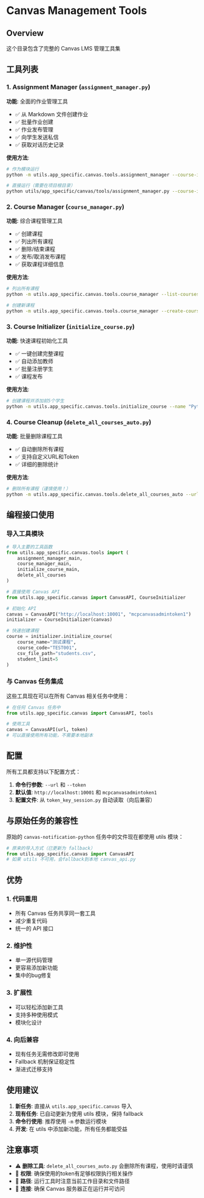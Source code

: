 # Canvas Management Tools

## Overview

这个目录包含了完整的 Canvas LMS 管理工具集

## 工具列表

### 1. Assignment Manager (`assignment_manager.py`)
**功能**: 全面的作业管理工具
- ✅ 从 Markdown 文件创建作业
- ✅ 批量作业创建
- ✅ 作业发布管理
- ✅ 向学生发送私信
- ✅ 获取对话历史记录

**使用方法**:
```bash
# 作为模块运行
python -m utils.app_specific.canvas.tools.assignment_manager --course-id 59 --create-assignments --md-dir assignments/

# 直接运行（需要在项目根目录）
python utils/app_specific/canvas/tools/assignment_manager.py --course-id 59 --message-students --subject "Welcome" --body "欢迎加入课程！"
```

### 2. Course Manager (`course_manager.py`)
**功能**: 综合课程管理工具
- ✅ 创建课程
- ✅ 列出所有课程
- ✅ 删除/结束课程
- ✅ 发布/取消发布课程
- ✅ 获取课程详细信息

**使用方法**:
```bash
# 列出所有课程
python -m utils.app_specific.canvas.tools.course_manager --list-courses

# 创建新课程
python -m utils.app_specific.canvas.tools.course_manager --create-course --name "新课程" --code "NEW101" --publish
```

### 3. Course Initializer (`initialize_course.py`)
**功能**: 快速课程初始化工具
- ✅ 一键创建完整课程
- ✅ 自动添加教师
- ✅ 批量注册学生
- ✅ 课程发布

**使用方法**:
```bash
# 创建课程并添加前5个学生
python -m utils.app_specific.canvas.tools.initialize_course --name "Python编程" --code "PY101" --csv student_list.csv --limit 5
```

### 4. Course Cleanup (`delete_all_courses_auto.py`)
**功能**: 批量删除课程工具
- ✅ 自动删除所有课程
- ✅ 支持自定义URL和Token
- ✅ 详细的删除统计

**使用方法**:
```bash
# 删除所有课程（谨慎使用！）
python -m utils.app_specific.canvas.tools.delete_all_courses_auto --url http://localhost:10001 --token mcpcanvasadmintoken1
```

## 编程接口使用

### 导入工具模块

```python
# 导入主要的工具函数
from utils.app_specific.canvas.tools import (
    assignment_manager_main,
    course_manager_main,
    initialize_course_main,
    delete_all_courses
)

# 直接使用 Canvas API
from utils.app_specific.canvas import CanvasAPI, CourseInitializer

# 初始化 API
canvas = CanvasAPI("http://localhost:10001", "mcpcanvasadmintoken1")
initializer = CourseInitializer(canvas)

# 快速创建课程
course = initializer.initialize_course(
    course_name="测试课程",
    course_code="TEST001", 
    csv_file_path="students.csv",
    student_limit=5
)
```

### 与 Canvas 任务集成

这些工具现在可以在所有 Canvas 相关任务中使用：

```python
# 在任何 Canvas 任务中
from utils.app_specific.canvas import CanvasAPI, tools

# 使用工具
canvas = CanvasAPI(url, token)
# 可以直接使用所有功能，不需要本地副本
```

## 配置

所有工具都支持以下配置方式：

1. **命令行参数**: `--url` 和 `--token`
2. **默认值**: `http://localhost:10001` 和 `mcpcanvasadmintoken1`
3. **配置文件**: 从 `token_key_session.py` 自动读取（向后兼容）

## 与原始任务的兼容性

原始的 `canvas-notification-python` 任务中的文件现在都使用 utils 模块：

```python
# 原来的导入方式（已更新为 fallback）
from utils.app_specific.canvas import CanvasAPI
# 如果 utils 不可用，会fallback到本地 canvas_api.py
```

## 优势

### 1. **代码重用**
- 所有 Canvas 任务共享同一套工具
- 减少重复代码
- 统一的 API 接口

### 2. **维护性**
- 单一源代码管理
- 更容易添加新功能
- 集中的bug修复

### 3. **扩展性**
- 可以轻松添加新工具
- 支持多种使用模式
- 模块化设计

### 4. **向后兼容**
- 现有任务无需修改即可使用
- Fallback 机制保证稳定性
- 渐进式迁移支持

## 使用建议

1. **新任务**: 直接从 `utils.app_specific.canvas` 导入
2. **现有任务**: 已自动更新为使用 utils 模块，保持 fallback
3. **命令行使用**: 推荐使用 `-m` 参数运行模块
4. **开发**: 在 utils 中添加新功能，所有任务都能受益

## 注意事项

- ⚠️ **删除工具**: `delete_all_courses_auto.py` 会删除所有课程，使用时请谨慎
- 🔧 **权限**: 确保使用的token有足够权限执行相关操作
- 📁 **路径**: 运行工具时注意当前工作目录和文件路径
- 🔗 **连接**: 确保 Canvas 服务器正在运行并可访问